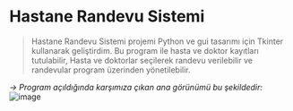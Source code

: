 # Hastane Randevu Sistemi

> Hastane Randevu Sistemi projemi Python ve gui tasarımı için Tkinter kullanarak geliştirdim. 
Bu program ile hasta ve doktor kayıtları tutulabilir, Hasta ve doktorlar seçilerek randevu verilebilir ve randevular program üzerinden yönetilebilir.

*-> Program açıldığında karşımıza çıkan ana görünümü bu şekildedir:*
![image](https://github.com/user-attachments/assets/310ce2e0-9905-4959-bc0a-1d9d91f5c8a7)
